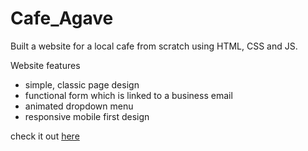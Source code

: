# Cafe_Agave
Built a website for a local cafe from scratch using HTML, CSS and JS. 

Website features 
- simple, classic page design
- functional form which is linked to a business email 
- animated dropdown menu 
- responsive mobile first design 

check it out [here](https://traceydh.github.io/Cafe_Agave/)
